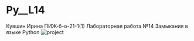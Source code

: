 # Py__L14
Кувшин Ирина ПИЖ-б-о-21-1(1) Лабораторная работа №14 Замыкания в языке Python
![project](https://github.com/KuvshinChick/img/blob/cf4d7faa1710976a913b3ab941daaf0c170df9e3/IwKz0AmjIB4.jpg)

